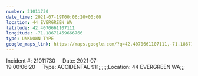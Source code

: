 ```yaml
---
number: 21011730
date_time: 2021-07-19T00:06:20+00:00
location: 44 EVERGREEN WA
latitude: 42.4070661107111
longitude: -71.18671459666766
type: UNKNOWN TYPE
google_maps_link: https://maps.google.com/?q=42.4070661107111,-71.18671459666766
---
```


Incident #: 21011730     Date: 2021‐07‐19 00:06:20     Type: ACCIDENTAL 911;;;;;;Location: 44 EVERGREEN WA;;;

